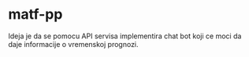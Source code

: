 # matf-pp
Ideja je da se pomocu API servisa implementira chat bot koji ce moci da daje informacije o vremenskoj prognozi.
